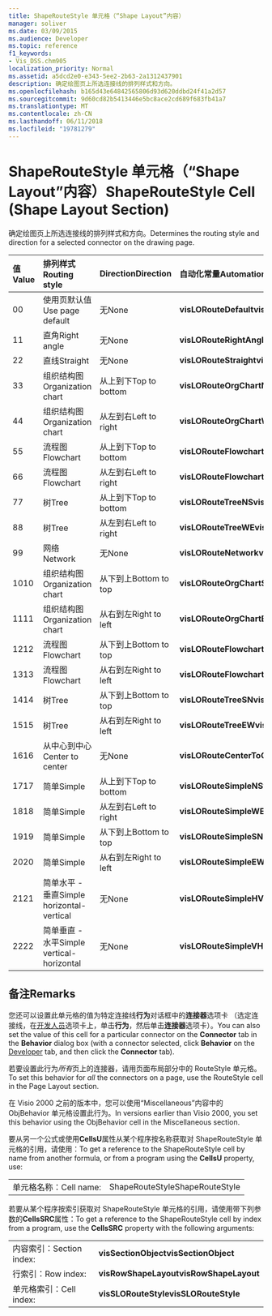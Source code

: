 ```yaml
---
title: ShapeRouteStyle 单元格（“Shape Layout”内容）
manager: soliver
ms.date: 03/09/2015
ms.audience: Developer
ms.topic: reference
f1_keywords:
- Vis_DSS.chm905
localization_priority: Normal
ms.assetid: a5dcd2e0-e343-5ee2-2b63-2a1312437901
description: 确定绘图页上所选连接线的排列样式和方向。
ms.openlocfilehash: b165d43e64842565806d93d620ddbd24f41a2d57
ms.sourcegitcommit: 9d60cd82b5413446e5bc8ace2cd689f683fb41a7
ms.translationtype: MT
ms.contentlocale: zh-CN
ms.lasthandoff: 06/11/2018
ms.locfileid: "19781279"
---
```

# <a name="shaperoutestyle-cell-shape-layout-section"></a><span data-ttu-id="36041-103">ShapeRouteStyle 单元格（“Shape Layout”内容）</span><span class="sxs-lookup"><span data-stu-id="36041-103">ShapeRouteStyle Cell (Shape Layout Section)</span></span>

<span data-ttu-id="36041-104">确定绘图页上所选连接线的排列样式和方向。</span><span class="sxs-lookup"><span data-stu-id="36041-104">Determines the routing style and direction for a selected connector on the drawing page.</span></span>
  
|<span data-ttu-id="36041-105">**值**</span><span class="sxs-lookup"><span data-stu-id="36041-105">**Value**</span></span>|<span data-ttu-id="36041-106">**排列样式**</span><span class="sxs-lookup"><span data-stu-id="36041-106">**Routing style**</span></span>|<span data-ttu-id="36041-107">**Direction**</span><span class="sxs-lookup"><span data-stu-id="36041-107">**Direction**</span></span>|<span data-ttu-id="36041-108">**自动化常量**</span><span class="sxs-lookup"><span data-stu-id="36041-108">**Automation constant**</span></span>|
|:-----|:-----|:-----|:-----|
|<span data-ttu-id="36041-109">0</span><span class="sxs-lookup"><span data-stu-id="36041-109">0</span></span>  <br/> |<span data-ttu-id="36041-110">使用页默认值</span><span class="sxs-lookup"><span data-stu-id="36041-110">Use page default</span></span>  <br/> |<span data-ttu-id="36041-111">无</span><span class="sxs-lookup"><span data-stu-id="36041-111">None</span></span>  <br/> |<span data-ttu-id="36041-112">**visLORouteDefault**</span><span class="sxs-lookup"><span data-stu-id="36041-112">**visLORouteDefault**</span></span> <br/> |
|<span data-ttu-id="36041-113">1</span><span class="sxs-lookup"><span data-stu-id="36041-113">1</span></span>  <br/> |<span data-ttu-id="36041-114">直角</span><span class="sxs-lookup"><span data-stu-id="36041-114">Right angle</span></span>  <br/> |<span data-ttu-id="36041-115">无</span><span class="sxs-lookup"><span data-stu-id="36041-115">None</span></span>  <br/> |<span data-ttu-id="36041-116">**visLORouteRightAngle**</span><span class="sxs-lookup"><span data-stu-id="36041-116">**visLORouteRightAngle**</span></span> <br/> |
|<span data-ttu-id="36041-117">2</span><span class="sxs-lookup"><span data-stu-id="36041-117">2</span></span>  <br/> |<span data-ttu-id="36041-118">直线</span><span class="sxs-lookup"><span data-stu-id="36041-118">Straight</span></span>  <br/> |<span data-ttu-id="36041-119">无</span><span class="sxs-lookup"><span data-stu-id="36041-119">None</span></span>  <br/> |<span data-ttu-id="36041-120">**visLORouteStraight**</span><span class="sxs-lookup"><span data-stu-id="36041-120">**visLORouteStraight**</span></span> <br/> |
|<span data-ttu-id="36041-121">3</span><span class="sxs-lookup"><span data-stu-id="36041-121">3</span></span>  <br/> |<span data-ttu-id="36041-122">组织结构图</span><span class="sxs-lookup"><span data-stu-id="36041-122">Organization chart</span></span>  <br/> |<span data-ttu-id="36041-123">从上到下</span><span class="sxs-lookup"><span data-stu-id="36041-123">Top to bottom</span></span>  <br/> |<span data-ttu-id="36041-124">**visLORouteOrgChartNS**</span><span class="sxs-lookup"><span data-stu-id="36041-124">**visLORouteOrgChartNS**</span></span> <br/> |
|<span data-ttu-id="36041-125">4</span><span class="sxs-lookup"><span data-stu-id="36041-125">4</span></span>  <br/> |<span data-ttu-id="36041-126">组织结构图</span><span class="sxs-lookup"><span data-stu-id="36041-126">Organization chart</span></span>  <br/> |<span data-ttu-id="36041-127">从左到右</span><span class="sxs-lookup"><span data-stu-id="36041-127">Left to right</span></span>  <br/> |<span data-ttu-id="36041-128">**visLORouteOrgChartWE**</span><span class="sxs-lookup"><span data-stu-id="36041-128">**visLORouteOrgChartWE**</span></span> <br/> |
|<span data-ttu-id="36041-129">5</span><span class="sxs-lookup"><span data-stu-id="36041-129">5</span></span>  <br/> |<span data-ttu-id="36041-130">流程图</span><span class="sxs-lookup"><span data-stu-id="36041-130">Flowchart</span></span>  <br/> |<span data-ttu-id="36041-131">从上到下</span><span class="sxs-lookup"><span data-stu-id="36041-131">Top to bottom</span></span>  <br/> |<span data-ttu-id="36041-132">**visLORouteFlowchartNS**</span><span class="sxs-lookup"><span data-stu-id="36041-132">**visLORouteFlowchartNS**</span></span> <br/> |
|<span data-ttu-id="36041-133">6</span><span class="sxs-lookup"><span data-stu-id="36041-133">6</span></span>  <br/> |<span data-ttu-id="36041-134">流程图</span><span class="sxs-lookup"><span data-stu-id="36041-134">Flowchart</span></span>  <br/> |<span data-ttu-id="36041-135">从左到右</span><span class="sxs-lookup"><span data-stu-id="36041-135">Left to right</span></span>  <br/> |<span data-ttu-id="36041-136">**visLORouteFlowchartWE**</span><span class="sxs-lookup"><span data-stu-id="36041-136">**visLORouteFlowchartWE**</span></span> <br/> |
|<span data-ttu-id="36041-137">7</span><span class="sxs-lookup"><span data-stu-id="36041-137">7</span></span>  <br/> |<span data-ttu-id="36041-138">树</span><span class="sxs-lookup"><span data-stu-id="36041-138">Tree</span></span>  <br/> |<span data-ttu-id="36041-139">从上到下</span><span class="sxs-lookup"><span data-stu-id="36041-139">Top to bottom</span></span>  <br/> |<span data-ttu-id="36041-140">**visLORouteTreeNS**</span><span class="sxs-lookup"><span data-stu-id="36041-140">**visLORouteTreeNS**</span></span> <br/> |
|<span data-ttu-id="36041-141">8</span><span class="sxs-lookup"><span data-stu-id="36041-141">8</span></span>  <br/> |<span data-ttu-id="36041-142">树</span><span class="sxs-lookup"><span data-stu-id="36041-142">Tree</span></span>  <br/> |<span data-ttu-id="36041-143">从左到右</span><span class="sxs-lookup"><span data-stu-id="36041-143">Left to right</span></span>  <br/> |<span data-ttu-id="36041-144">**visLORouteTreeWE**</span><span class="sxs-lookup"><span data-stu-id="36041-144">**visLORouteTreeWE**</span></span> <br/> |
|<span data-ttu-id="36041-145">9</span><span class="sxs-lookup"><span data-stu-id="36041-145">9</span></span>  <br/> |<span data-ttu-id="36041-146">网络</span><span class="sxs-lookup"><span data-stu-id="36041-146">Network</span></span>  <br/> |<span data-ttu-id="36041-147">无</span><span class="sxs-lookup"><span data-stu-id="36041-147">None</span></span>  <br/> |<span data-ttu-id="36041-148">**visLORouteNetwork**</span><span class="sxs-lookup"><span data-stu-id="36041-148">**visLORouteNetwork**</span></span> <br/> |
|<span data-ttu-id="36041-149">10</span><span class="sxs-lookup"><span data-stu-id="36041-149">10</span></span>  <br/> |<span data-ttu-id="36041-150">组织结构图</span><span class="sxs-lookup"><span data-stu-id="36041-150">Organization chart</span></span>  <br/> |<span data-ttu-id="36041-151">从下到上</span><span class="sxs-lookup"><span data-stu-id="36041-151">Bottom to top</span></span>  <br/> |<span data-ttu-id="36041-152">**visLORouteOrgChartSN**</span><span class="sxs-lookup"><span data-stu-id="36041-152">**visLORouteOrgChartSN**</span></span> <br/> |
|<span data-ttu-id="36041-153">11</span><span class="sxs-lookup"><span data-stu-id="36041-153">11</span></span>  <br/> |<span data-ttu-id="36041-154">组织结构图</span><span class="sxs-lookup"><span data-stu-id="36041-154">Organization chart</span></span>  <br/> |<span data-ttu-id="36041-155">从右到左</span><span class="sxs-lookup"><span data-stu-id="36041-155">Right to left</span></span>  <br/> |<span data-ttu-id="36041-156">**visLORouteOrgChartEW**</span><span class="sxs-lookup"><span data-stu-id="36041-156">**visLORouteOrgChartEW**</span></span> <br/> |
|<span data-ttu-id="36041-157">12</span><span class="sxs-lookup"><span data-stu-id="36041-157">12</span></span>  <br/> |<span data-ttu-id="36041-158">流程图</span><span class="sxs-lookup"><span data-stu-id="36041-158">Flowchart</span></span>  <br/> |<span data-ttu-id="36041-159">从下到上</span><span class="sxs-lookup"><span data-stu-id="36041-159">Bottom to top</span></span>  <br/> |<span data-ttu-id="36041-160">**visLORouteFlowchartSN**</span><span class="sxs-lookup"><span data-stu-id="36041-160">**visLORouteFlowchartSN**</span></span> <br/> |
|<span data-ttu-id="36041-161">13</span><span class="sxs-lookup"><span data-stu-id="36041-161">13</span></span>  <br/> |<span data-ttu-id="36041-162">流程图</span><span class="sxs-lookup"><span data-stu-id="36041-162">Flowchart</span></span>  <br/> |<span data-ttu-id="36041-163">从右到左</span><span class="sxs-lookup"><span data-stu-id="36041-163">Right to left</span></span>  <br/> |<span data-ttu-id="36041-164">**visLORouteFlowchartEW**</span><span class="sxs-lookup"><span data-stu-id="36041-164">**visLORouteFlowchartEW**</span></span> <br/> |
|<span data-ttu-id="36041-165">14</span><span class="sxs-lookup"><span data-stu-id="36041-165">14</span></span>  <br/> |<span data-ttu-id="36041-166">树</span><span class="sxs-lookup"><span data-stu-id="36041-166">Tree</span></span>  <br/> |<span data-ttu-id="36041-167">从下到上</span><span class="sxs-lookup"><span data-stu-id="36041-167">Bottom to top</span></span>  <br/> |<span data-ttu-id="36041-168">**visLORouteTreeSN**</span><span class="sxs-lookup"><span data-stu-id="36041-168">**visLORouteTreeSN**</span></span> <br/> |
|<span data-ttu-id="36041-169">15</span><span class="sxs-lookup"><span data-stu-id="36041-169">15</span></span>  <br/> |<span data-ttu-id="36041-170">树</span><span class="sxs-lookup"><span data-stu-id="36041-170">Tree</span></span>  <br/> |<span data-ttu-id="36041-171">从右到左</span><span class="sxs-lookup"><span data-stu-id="36041-171">Right to left</span></span>  <br/> |<span data-ttu-id="36041-172">**visLORouteTreeEW**</span><span class="sxs-lookup"><span data-stu-id="36041-172">**visLORouteTreeEW**</span></span> <br/> |
|<span data-ttu-id="36041-173">16</span><span class="sxs-lookup"><span data-stu-id="36041-173">16</span></span>  <br/> |<span data-ttu-id="36041-174">从中心到中心</span><span class="sxs-lookup"><span data-stu-id="36041-174">Center to center</span></span>  <br/> |<span data-ttu-id="36041-175">无</span><span class="sxs-lookup"><span data-stu-id="36041-175">None</span></span>  <br/> |<span data-ttu-id="36041-176">**visLORouteCenterToCenter**</span><span class="sxs-lookup"><span data-stu-id="36041-176">**visLORouteCenterToCenter**</span></span> <br/> |
|<span data-ttu-id="36041-177">17</span><span class="sxs-lookup"><span data-stu-id="36041-177">17</span></span>  <br/> |<span data-ttu-id="36041-178">简单</span><span class="sxs-lookup"><span data-stu-id="36041-178">Simple</span></span>  <br/> |<span data-ttu-id="36041-179">从上到下</span><span class="sxs-lookup"><span data-stu-id="36041-179">Top to bottom</span></span>  <br/> |<span data-ttu-id="36041-180">**visLORouteSimpleNS**</span><span class="sxs-lookup"><span data-stu-id="36041-180">**visLORouteSimpleNS**</span></span> <br/> |
|<span data-ttu-id="36041-181">18</span><span class="sxs-lookup"><span data-stu-id="36041-181">18</span></span>  <br/> |<span data-ttu-id="36041-182">简单</span><span class="sxs-lookup"><span data-stu-id="36041-182">Simple</span></span>  <br/> |<span data-ttu-id="36041-183">从左到右</span><span class="sxs-lookup"><span data-stu-id="36041-183">Left to right</span></span>  <br/> |<span data-ttu-id="36041-184">**visLORouteSimpleWE**</span><span class="sxs-lookup"><span data-stu-id="36041-184">**visLORouteSimpleWE**</span></span> <br/> |
|<span data-ttu-id="36041-185">19</span><span class="sxs-lookup"><span data-stu-id="36041-185">19</span></span>  <br/> |<span data-ttu-id="36041-186">简单</span><span class="sxs-lookup"><span data-stu-id="36041-186">Simple</span></span>  <br/> |<span data-ttu-id="36041-187">从下到上</span><span class="sxs-lookup"><span data-stu-id="36041-187">Bottom to top</span></span>  <br/> |<span data-ttu-id="36041-188">**visLORouteSimpleSN**</span><span class="sxs-lookup"><span data-stu-id="36041-188">**visLORouteSimpleSN**</span></span> <br/> |
|<span data-ttu-id="36041-189">20</span><span class="sxs-lookup"><span data-stu-id="36041-189">20</span></span>  <br/> |<span data-ttu-id="36041-190">简单</span><span class="sxs-lookup"><span data-stu-id="36041-190">Simple</span></span>  <br/> |<span data-ttu-id="36041-191">从右到左</span><span class="sxs-lookup"><span data-stu-id="36041-191">Right to left</span></span>  <br/> |<span data-ttu-id="36041-192">**visLORouteSimpleEW**</span><span class="sxs-lookup"><span data-stu-id="36041-192">**visLORouteSimpleEW**</span></span> <br/> |
|<span data-ttu-id="36041-193">21</span><span class="sxs-lookup"><span data-stu-id="36041-193">21</span></span>  <br/> |<span data-ttu-id="36041-194">简单水平 - 垂直</span><span class="sxs-lookup"><span data-stu-id="36041-194">Simple horizontal-vertical</span></span>  <br/> |<span data-ttu-id="36041-195">无</span><span class="sxs-lookup"><span data-stu-id="36041-195">None</span></span>  <br/> |<span data-ttu-id="36041-196">**visLORouteSimpleHV**</span><span class="sxs-lookup"><span data-stu-id="36041-196">**visLORouteSimpleHV**</span></span> <br/> |
|<span data-ttu-id="36041-197">22</span><span class="sxs-lookup"><span data-stu-id="36041-197">22</span></span>  <br/> |<span data-ttu-id="36041-198">简单垂直 - 水平</span><span class="sxs-lookup"><span data-stu-id="36041-198">Simple vertical-horizontal</span></span>  <br/> |<span data-ttu-id="36041-199">无</span><span class="sxs-lookup"><span data-stu-id="36041-199">None</span></span>  <br/> |<span data-ttu-id="36041-200">**visLORouteSimpleVH**</span><span class="sxs-lookup"><span data-stu-id="36041-200">**visLORouteSimpleVH**</span></span> <br/> |
   
## <a name="remarks"></a><span data-ttu-id="36041-201">备注</span><span class="sxs-lookup"><span data-stu-id="36041-201">Remarks</span></span>

<span data-ttu-id="36041-202">您还可以设置此单元格的值为特定连接线**行为**对话框中的**连接器**选项卡 （选定连接线，在[开发人员](run-in-developer-mode-display-the-developer-tab.md)选项卡上，单击**行为**，然后单击**连接器**选项卡）。</span><span class="sxs-lookup"><span data-stu-id="36041-202">You can also set the value of this cell for a particular connector on the **Connector** tab in the **Behavior** dialog box (with a connector selected, click **Behavior** on the [Developer](run-in-developer-mode-display-the-developer-tab.md) tab, and then click the **Connector** tab).</span></span> 
  
<span data-ttu-id="36041-203">若要设置此行为*所有*页上的连接器，请用页面布局部分中的 RouteStyle 单元格。</span><span class="sxs-lookup"><span data-stu-id="36041-203">To set this behavior for  *all*  the connectors on a page, use the RouteStyle cell in the Page Layout section.</span></span> 
  
<span data-ttu-id="36041-204">在 Visio 2000 之前的版本中，您可以使用“Miscellaneous”内容中的 ObjBehavior 单元格设置此行为。</span><span class="sxs-lookup"><span data-stu-id="36041-204">In versions earlier than Visio 2000, you set this behavior using the ObjBehavior cell in the Miscellaneous section.</span></span>
  
<span data-ttu-id="36041-205">要从另一个公式或使用**CellsU**属性从某个程序按名称获取对 ShapeRouteStyle 单元格的引用，请使用：</span><span class="sxs-lookup"><span data-stu-id="36041-205">To get a reference to the ShapeRouteStyle cell by name from another formula, or from a program using the **CellsU** property, use:</span></span> 
  
|||
|:-----|:-----|
|<span data-ttu-id="36041-206">单元格名称：</span><span class="sxs-lookup"><span data-stu-id="36041-206">Cell name:</span></span>  <br/> |<span data-ttu-id="36041-207">ShapeRouteStyle</span><span class="sxs-lookup"><span data-stu-id="36041-207">ShapeRouteStyle</span></span>  <br/> |
   
<span data-ttu-id="36041-208">若要从某个程序按索引获取对 ShapeRouteStyle 单元格的引用，请使用带下列参数的**CellsSRC**属性：</span><span class="sxs-lookup"><span data-stu-id="36041-208">To get a reference to the ShapeRouteStyle cell by index from a program, use the **CellsSRC** property with the following arguments:</span></span> 
  
|||
|:-----|:-----|
|<span data-ttu-id="36041-209">内容索引：</span><span class="sxs-lookup"><span data-stu-id="36041-209">Section index:</span></span>  <br/> |<span data-ttu-id="36041-210">**visSectionObject**</span><span class="sxs-lookup"><span data-stu-id="36041-210">**visSectionObject**</span></span> <br/> |
|<span data-ttu-id="36041-211">行索引：</span><span class="sxs-lookup"><span data-stu-id="36041-211">Row index:</span></span>  <br/> |<span data-ttu-id="36041-212">**visRowShapeLayout**</span><span class="sxs-lookup"><span data-stu-id="36041-212">**visRowShapeLayout**</span></span> <br/> |
|<span data-ttu-id="36041-213">单元格索引：</span><span class="sxs-lookup"><span data-stu-id="36041-213">Cell index:</span></span>  <br/> |<span data-ttu-id="36041-214">**visSLORouteStyle**</span><span class="sxs-lookup"><span data-stu-id="36041-214">**visSLORouteStyle**</span></span> <br/> |
   

